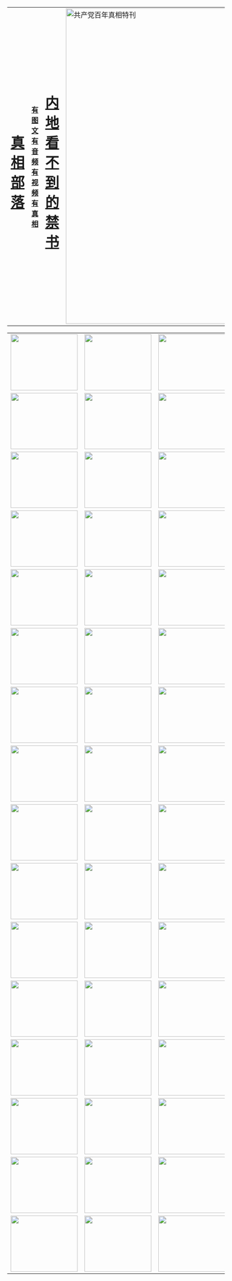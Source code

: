 <table>
<tr>

<td>
	<H1><a href="http://7.2388.i99.ncstation.com/zx/">真相部落</a></H1>
</td>
<td>
	<H4><a href="http://7.2388.i99.ncstation.com/zx/">有图文 有音频 有视频 有真相</a></H4>
</td>
<td>
	<H1><a href="http://7.2388.i99.ncstation.com/book/"> 内地看不到的禁书</a></H1>
</td>
<td>
	<a href="http://7.2388.i99.ncstation.com/zx/bngcd/"><img src="http://7.2388.i99.ncstation.com/zx/bngcd/gcdbnzx.jpg" width="730"  border="0" alt="共产党百年真相特刊"></a>
</td>
</tr>
</table>


<table>
<tr>
	<td><a href="http://7.6377.q71.mygardenias.com/xtr/107/"><img  src ="http://7.6377.q71.mygardenias.com/pic/2017/02/107.jpg" width="155px" height="130px"></a></td>
	<td><a href="http://7.6377.q71.mygardenias.com/xtr/829/"><img src ="http://7.6377.q71.mygardenias.com/pic/2017/02/829.jpg" width="155px" height="130px"></a></td>
	<td><a href="http://7.6377.q71.mygardenias.com/xtr/69/"><img  src ="http://7.6377.q71.mygardenias.com/pic/2017/02/69.jpg" width="155px" height="130px"></a></td>
	<td><a href="http://7.6377.q71.mygardenias.com/xtr/99/"><img  src ="http://7.6377.q71.mygardenias.com/pic/2017/02/99.jpg" width="155px" height="130px"></a></td>
</tr>
<tr>
	<td><a href="http://7.6377.q71.mygardenias.com/xtr/40/"><img  src ="http://7.6377.q71.mygardenias.com/pic/2017/02/40.jpg" width="155px" height="130px"></a></td>
	<td><a href="http://7.6377.q71.mygardenias.com/xtr/20/"><img  src ="http://7.6377.q71.mygardenias.com/pic/2017/02/20.jpg" width="155px" height="130px"></a></td>
	<td><a href="http://7.6377.q71.mygardenias.com/xtr/81/"><img  src ="http://7.6377.q71.mygardenias.com/pic/2017/02/81.jpg" width="155px" height="130px"></a></td>
	<td><a href="http://7.6377.q71.mygardenias.com/xtr/2/"><img  src ="http://7.6377.q71.mygardenias.com/pic/2017/02/2.jpg" width="155px" height="130px"></a></td>
</tr>
<tr>
	<td><a href="http://7.6377.q71.mygardenias.com/xtr/86/"><img  src ="http://7.6377.q71.mygardenias.com/pic/2017/02/86.jpg" width="155px" height="130px"></a></td>
	<td><a href="http://7.6377.q71.mygardenias.com/xtr/109/"><img  src ="http://7.6377.q71.mygardenias.com/pic/2017/02/109.jpg" width="155px" height="130px"></a></td>
	<td><a href="http://7.6377.q71.mygardenias.com/xtr/1378/"><img  src ="http://7.6377.q71.mygardenias.com/pic/2017/02/1378.jpg" width="155px" height="130px"></a></td>
	<td><a href="http://7.6377.q71.mygardenias.com/xtr/57/"><img  src ="http://7.6377.q71.mygardenias.com/pic/2017/02/57.jpg" width="155px" height="130px"></a></td>
</tr>
<tr>
	<td><a href="http://7.6377.q71.mygardenias.com/xtr/1219/"><img  src ="http://7.6377.q71.mygardenias.com/pic/2017/02/1219.jpg" width="155px" height="130px"></a></td>
	<td><a href="http://7.6377.q71.mygardenias.com/xtr/1220/"><img  src ="http://7.6377.q71.mygardenias.com/pic/2017/02/1220.jpg" width="155px" height="130px"></a></td>
	<td><a href="http://7.6377.q71.mygardenias.com/xtr/1221/"><img  src ="http://7.6377.q71.mygardenias.com/pic/2017/02/1221.jpg" width="155px" height="130px"></a></td>
	<td><a href="http://7.6377.q71.mygardenias.com/xtr/51/"><img  src ="http://7.6377.q71.mygardenias.com/pic/2017/02/51.jpg" width="155px" height="130px"></a></td>
</tr>
<tr>
	<td><a href="http://7.6377.q71.mygardenias.com/xtr/1055/"><img  src ="http://7.6377.q71.mygardenias.com/pic/2017/02/1055.jpg" width="155px" height="130px"></a></td>
	<td><a href="http://7.6377.q71.mygardenias.com/xtr/611/"><img  src ="http://7.6377.q71.mygardenias.com/pic/2017/02/611.jpg" width="155px" height="130px"></a></td>
	<td><a href="http://7.6377.q71.mygardenias.com/xtr/1121/"><img  src ="http://7.6377.q71.mygardenias.com/pic/2017/02/1121.jpg" width="155px" height="130px"></a></td>
	<td><a href="http://7.6377.q71.mygardenias.com/xtr/610/"><img  src ="http://7.6377.q71.mygardenias.com/pic/2017/02/610.jpg" width="155px" height="130px"></a></td>
</tr>
<tr>
	<td><a href="http://7.6377.q71.mygardenias.com/xtr/1128/"><img  src ="http://7.6377.q71.mygardenias.com/pic/2017/02/1128.jpg" width="155px" height="130px"></a></td>
	<td><a href="http://7.6377.q71.mygardenias.com/xtr/1395/"><img  src ="http://7.6377.q71.mygardenias.com/pic/2017/02/1406.jpg" width="155px" height="130px"></a></td>
	<td><a href="http://7.6377.q71.mygardenias.com/xtr/1407/"><img  src ="http://7.6377.q71.mygardenias.com/pic/2017/02/1407.jpg" width="155px" height="130px"></a></td>
	<td><a href="http://7.6377.q71.mygardenias.com/xtr/934/"><img  src ="http://7.6377.q71.mygardenias.com/pic/2017/02/934.jpg" width="155px" height="130px"></a></td>
</tr>
<tr>
	<td><a href="http://7.6377.q71.mygardenias.com/xtr/641/"><img  src ="http://7.6377.q71.mygardenias.com/pic/2017/02/641.jpg" width="155px" height="130px"></a></td>
	<td><a href="http://7.6377.q71.mygardenias.com/xtr/949/"><img  src ="http://7.6377.q71.mygardenias.com/pic/2017/02/949.jpg" width="155px" height="130px"></a></td>
	<td><a href="http://7.6377.q71.mygardenias.com/xtr/112/"><img  src ="http://7.6377.q71.mygardenias.com/pic/2017/02/112.jpg" width="155px" height="130px"></a></td>
	<td><a href="http://7.6377.q71.mygardenias.com/xtr/812/"><img  src ="http://7.6377.q71.mygardenias.com/pic/2017/02/812.jpg" width="155px" height="130px"></a></td>
</tr>
<tr>
	<td><a href="http://7.6377.q71.mygardenias.com/xtr/103/"><img  src ="http://7.6377.q71.mygardenias.com/pic/2017/02/103.jpg" width="155px" height="130px"></a></td>
	<td><a href="http://7.6377.q71.mygardenias.com/xtr/3/"><img  src ="http://7.6377.q71.mygardenias.com/pic/2017/02/3.jpg" width="155px" height="130px"></a></td>
	<td><A href="http://7.6377.q71.mygardenias.com/mp4/zx/2015/11/Lkmtt.mp4" target="_blank" title="莲开满天庭"><img  src="http://7.6377.q71.mygardenias.com/pic/2015/11/Lkmtt3480_jssor.jpg"  width="155px" height="130px"></A></td>
	<td><A href="http://7.6377.q71.mygardenias.com/mp4/zx/2015/11/2013513.mp4" target="_blank" title="飞旋的法轮"><img  src="http://7.6377.q71.mygardenias.com/pic/2015/11/falun480_jssor.jpg"  width="155px" height="130px"></A></td>
</tr>
<tr>
	<td><A href="http://7.6377.q71.mygardenias.com/mp4/zx/2015/11/NYParade.mp4" target="_blank" title="2004年4月10日法轮功纽约大游行"><img  src="http://7.6377.q71.mygardenias.com/pic/2015/11/nyparade480_jssor.jpg"  width="155px" height="130px"></A></td>
	<td><A href="http://7.6377.q71.mygardenias.com/mp4/news617/2015/05/WEB_s28093.mp4" target="_blank" title="2015年世界法轮大法日特别报导"><img  src="http://7.6377.q71.mygardenias.com/pic/2015/11/p6752711a666997037_jssor.jpg"  width="155px" height="130px"></A></td>
	<td><A href="http://7.6377.q71.mygardenias.com/mp4/news829/2015/11/30211_326650.mp4" target="_blank" title="沧州绑架案连审四天 民众抹泪称审好人"><img  src="http://7.6377.q71.mygardenias.com/pic/2015/11/changzhou2480_jssor.jpg"  width="155px" height="130px"></A></td>
	<td><A href="http://7.6377.q71.mygardenias.com/mp4/mhph/2015/10/changzhou.mp4" target="_blank" title="沧州真相--狮城血泪"><img  src="http://7.6377.q71.mygardenias.com/pic/2015/11/changzhou480_jssor.jpg"  width="155px" height="130px"></A></td>
</tr>
<tr>
	<td><A href="http://7.6377.q71.mygardenias.com/mp4/mhjd/mhjd_55.mp4" target="_blank" title="正义律师与无罪辩护"><img  src="http://7.6377.q71.mygardenias.com/pic/2015/11/wzbh480_jssor.jpg"  width="155px" height="130px"></A></td>
	<td><A href="http://7.6377.q71.mygardenias.com/mp4/zx/2015/11/layerkcs.mp4" target="_blank" title="中国的良心--高智晟律师"><img  src="http://7.6377.q71.mygardenias.com/pic/2015/11/layerkcs2480_jssor.jpg"  width="155px" height="130px"></A></td>
	<td><A href="http://7.6377.q71.mygardenias.com/mp4/mhph/2015/10/szxl.mp4" target="_blank" title="神州血泪--北京、大庆、广东、哈尔滨"><img  src="http://7.6377.q71.mygardenias.com/pic/2015/11/szxl480_jssor.jpg"  width="155px" height="130px"></A></td>
	<td><A href="http://7.6377.q71.mygardenias.com/mp4/zx/2015/11/TangShanFFXS.mp4" target="_blank" title="真相纪录片：凤凰新生"><img  src="http://7.6377.q71.mygardenias.com/pic/2015/11/fhxs2480_jssor.jpg"  width="155px" height="130px"></A></td>
</tr>
<tr>
	<td><A href="http://7.6377.q71.mygardenias.com/mp4/zx/2015/11/jidong.mp4" target="_blank" title="冀东监狱的罪恶"><img  src="http://7.6377.q71.mygardenias.com/pic/2015/11/jidong480_jssor.jpg"  width="155px" height="130px"></A></td>
	<td><A href="http://7.6377.q71.mygardenias.com/mp4/mhph/2015/10/tangshan.mp4" target="_blank" title="凤凰血泪"><img  src="http://7.6377.q71.mygardenias.com/pic/2015/11/tangshan480_jssor.jpg"  width="155px" height="130px"></A>
					</div></td>
	<td>	<A href="http://7.6377.q71.mygardenias.com/mp4/mhph/2015/10/zfxtzxl.mp4" target="_blank" title="政法系统罪行录--唐山篇"><img  src="http://7.6377.q71.mygardenias.com/pic/2015/11/zfxtzxl480_jssor.jpg"  width="155px" height="130px"></A></td>
	<td><A href="http://7.6377.q71.mygardenias.com/mp4/mhph/2015/10/QDBG.mp4" target="_blank" title="青岛悲歌"><img  src="http://7.6377.q71.mygardenias.com/pic/2015/10/qdbg2480_jssor.jpg"  width="155px" height="130px"></A></td>
</tr>
<tr>
	<td><A href="http://7.6377.q71.mygardenias.com/mp4/mhph/2015/10/huludao.mp4" target="_blank" title="葫芦岛永恒的见证"><img  src="http://7.6377.q71.mygardenias.com/pic/2015/10/huludao480_jssor.jpg"  width="155px" height="130px"></A></td>
	<td><A href="http://7.6377.q71.mygardenias.com/mp4/mhph/2015/10/qbzx.mp4" target="_blank" title="湖畔泉边听真相-济南泉城的传奇"><img  src="http://7.6377.q71.mygardenias.com/pic/2015/10/hupan480_jssor.jpg"  width="155px" height="130px"></A></td>
	<td><A href="http://7.6377.q71.mygardenias.com/mp4/mhph/2015/10/baoding_dvd_v2.mp4" target="_blank" title="燕赵悲歌"><img  src="http://7.6377.q71.mygardenias.com/pic/2015/10/yzbg480_jssor.jpg"  width="155px" height="130px"></A></td>
	<td><A href="http://7.6377.q71.mygardenias.com/mp4/zx/2015/11/meihuashi_complete_ED2.0.mp4" target="_blank" title="梅花诗完整版"><img  src="http://7.6377.q71.mygardenias.com/pic/2015/11/mhs480_jssor.jpg"  width="155px" height="130px"></A></td>
</tr>
<tr>
	<td><A href="http://7.6377.q71.mygardenias.com/mp4/zx/2015/11/fengbei512k.mp4" target="_blank" title="丰碑"><img  src="http://7.6377.q71.mygardenias.com/pic/2015/11/fongbei480_jssor.jpg"  width="155px" height="130px"></A></td>
	<td><A href="http://7.6377.q71.mygardenias.com/mp4/zx/2015/11/fytdxComplete.mp4" target="_blank" title="风雨天地行全集"><img  src="http://7.6377.q71.mygardenias.com/pic/2015/11/fytdxWhite480_jssor.jpg"  width="155px" height="130px"></A></td>
	<td><A href="http://7.6377.q71.mygardenias.com/mp4/zx/2015/11/JianZheng.mp4" target="_blank" title="见证"><img  src="http://7.6377.q71.mygardenias.com/pic/2015/11/witness480_jssor.jpg"  width="155px" height="130px"></A></td>
	<td><A href="http://7.6377.q71.mygardenias.com/mp4/mhph/2015/10/hcym.mp4" target="_blank" title="红朝阴谋"><img  src="http://7.6377.q71.mygardenias.com/pic/2015/10/hcym480_jssor.jpg"  width="155px" height="130px"></A></td>
</tr>
<tr>
	<td><A href="http://7.6377.q71.mygardenias.com/mp4/zx/2015/11/zfzxPalV3.mp4" target="_blank" title="是自焚还是骗局"><img  src="http://7.6377.q71.mygardenias.com/pic/2015/11/zfzx4805_jssor.jpg"  width="155px" height="130px"></A></td>
	<td><A href="http://7.6377.q71.mygardenias.com/mp4/zx/2015/11/lsdspMsyTd.mp4" target="_blank" title="历史的审判"><img  src="http://7.6377.q71.mygardenias.com/pic/2015/11/lsdsp480_jssor.jpg"  width="155px" height="130px"></A></td>
	<td><A href="http://7.6377.q71.mygardenias.com/mp4/news886/2015/11/concat886.mp4" target="_blank" title="一周全球控告江泽民"><img  src="http://7.6377.q71.mygardenias.com/pic/2015/11/news886480_jssor.jpg"  width="155px" height="130px"></A></td>
	<td><A href="http://7.6377.q71.mygardenias.com/mp4/news1378/2014/08/CQSD_s0_e4_v2_i0-CQSD_4-video.mp4" target="_blank" title="欧洲的抉择"><img  src="http://7.6377.q71.mygardenias.com/pic/2015/11/p5143421a564166643-ss_jssor.jpg"  width="155px" height="130px"></A></td>
</tr>
<tr>
	<td><A href="http://7.6377.q71.mygardenias.com/mp4/zx/2015/11/hk20150720parade.mp4" target="_blank" title="港法轮功反迫害大游行 大陆游客震撼"><img  src="http://7.6377.q71.mygardenias.com/pic/2015/11/281098-ss_jssor.jpg"  width="155px" height="130px"></A></td>
	<td><A href="http://7.6377.q71.mygardenias.com/mp4/zx/2015/11/20150720hkParade512k.mp4" target="_blank" title="香港法轮功720游行声援诉江潮"><img  src="http://7.6377.q71.mygardenias.com/pic/2015/11/2015720parade480_jssor.jpg"  width="155px" height="130px"></A></td>
	<td><A href="http://7.6377.q71.mygardenias.com/mp4/zx/2015/11/hktdc512.mp4" target="_blank" title="香港退党潮"><img  src="http://7.6377.q71.mygardenias.com/pic/2015/11/hktdc480_jssor.jpg"  width="155px" height="130px"></A></td>
	<td><A href="http://7.6377.q71.mygardenias.com/mp4/news413/2015/11/concat413.mp4" target="_blank" title="本月退党精选"><img  src="http://7.6377.q71.mygardenias.com/pic/2015/11/tuidang480_jssor.jpg"  width="155px" height="130px"></A></td>
</tr>
<tr>
	<td><A href="http://7.6377.q71.mygardenias.com/mp4/news823/2015/11/TSZG_British_1_QA_A_TSZG-61-1_XinHaoNianZuoZh_P617180.mp4" target="_blank" title="辛灏年：纪念《九评共产党》发表十周年演讲"><img  src="http://7.6377.q71.mygardenias.com/pic/2015/11/xhn9p10480_jssor.jpg"  width="155px" height="130px"></A></td>
	<td><A href="http://7.6377.q71.mygardenias.com/mp4/news57/2015/11/JPGCD8.mp4" target="_blank" title="【九评之八】评中国共产党的邪教本质"><img  src="http://7.6377.q71.mygardenias.com/pic/2015/11/9pkcd8p480_jssor.jpg"  width="155px" height="130px"></A></td>
	<td><A href="http://7.6377.q71.mygardenias.com/mp4/other/kao.Chih.Sheng_story.mp4"  target="_blank" title="超越恐惧:高智晟的故事"				style="font-size:20px;"><img src="http://7.6377.q71.mygardenias.com/pic/2016/12/GZS201408070902.jpg"  width="155px" height="130px">
						</A></td>
	<td><A href="http://7.6377.q71.mygardenias.com/mp4/zx/2016/11/oh10yearsInv.mp4"  target="_blank" title="纪录片《活摘 十年调查》完整版" style="font-size:20px;"><img src="http://7.6377.q71.mygardenias.com/pic/2016/11/10yearsOHinv.jpg"  width="155px" height="130px">
						</A></td>
</tr>
</table>


